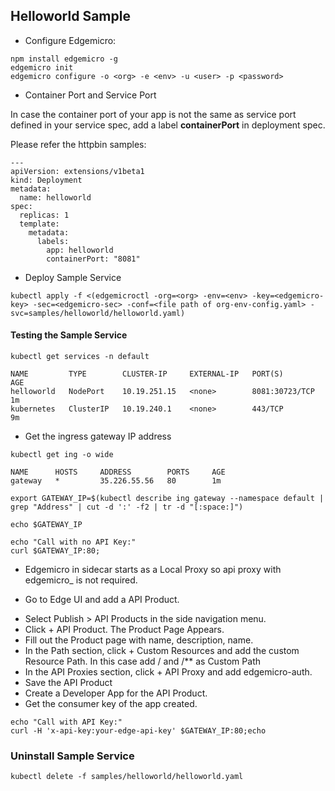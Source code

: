 
## Helloworld Sample

- Configure Edgemicro:
```
npm install edgemicro -g
edgemicro init
edgemicro configure -o <org> -e <env> -u <user> -p <password>
```
- Container Port and Service Port

In case the container port of your app is not the same as service port defined in your service spec, add a label **containerPort** in deployment spec. 

Please refer the httpbin samples:
```
---
apiVersion: extensions/v1beta1
kind: Deployment
metadata:
  name: helloworld
spec:
  replicas: 1
  template:
    metadata:
      labels:
        app: helloworld
        containerPort: "8081"

```

- Deploy Sample Service
```
kubectl apply -f <(edgemicroctl -org=<org> -env=<env> -key=<edgemicro-key> -sec=<edgemicro-sec> -conf=<file path of org-env-config.yaml> -svc=samples/helloworld/helloworld.yaml)
```

#### Testing the Sample Service

```
kubectl get services -n default
```

```
NAME         TYPE        CLUSTER-IP     EXTERNAL-IP   PORT(S)          AGE
helloworld   NodePort    10.19.251.15   <none>        8081:30723/TCP   1m
kubernetes   ClusterIP   10.19.240.1    <none>        443/TCP          9m
```

- Get the ingress gateway IP address

```
kubectl get ing -o wide
```
```
NAME      HOSTS     ADDRESS        PORTS     AGE
gateway   *         35.226.55.56   80        1m
```

```
export GATEWAY_IP=$(kubectl describe ing gateway --namespace default | grep "Address" | cut -d ':' -f2 | tr -d "[:space:]")

echo $GATEWAY_IP

echo "Call with no API Key:"
curl $GATEWAY_IP:80;
```

* Edgemicro in sidecar starts as a Local Proxy so api proxy with edgemicro_ is not required. 

* Go to Edge UI and add a API Product.

- Select Publish > API Products in the side navigation menu.
- Click + API Product. The Product Page Appears.
- Fill out the Product page with name, description, name.
- In the Path section, click + Custom Resources and add the custom Resource Path. In this case add / and /** as Custom Path
- In the API Proxies section, click  + API Proxy and add edgemicro-auth. 
- Save the API Product
- Create a Developer App for the API Product.
- Get the consumer key of the app created.

```
echo "Call with API Key:"
curl -H 'x-api-key:your-edge-api-key' $GATEWAY_IP:80;echo
```

### Uninstall Sample Service

```
kubectl delete -f samples/helloworld/helloworld.yaml
```


